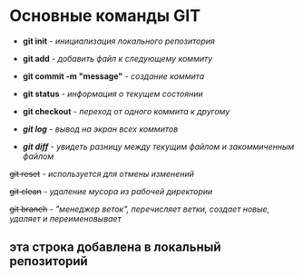# Основные команды  GIT

* **git init** - *инициализация локального репозитория*

* **git add** - *добавить файл к следующему коммиту*

* **git commit -m "message"** - *создание коммита*

* **git status** - *информация о текущем состоянии*

* **git checkout** - *переход от одного коммита к другому*

* ***git log*** - *вывод на экран всех коммитов*

* ***git diff*** - *увидеть разницу между текущим файлом и закоммиченным файлом*

~~git reset~~ - *используется для отмены изменений*

~~git clean~~ - *удаление мусора из рабочей директории*

~~git branch~~ - *"менеджер веток", перечисляет ветки, создает новые, удаляет и переименовывает* 

## эта строка добавлена в локальный репозиторий